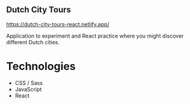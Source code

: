 ## Dutch City Tours

https://dutch-city-tours-react.netlify.app/

Application to experiment and React practice where you might discover different Dutch cities.

# Technologies

- CSS / Sass
- JavaScript
- React
